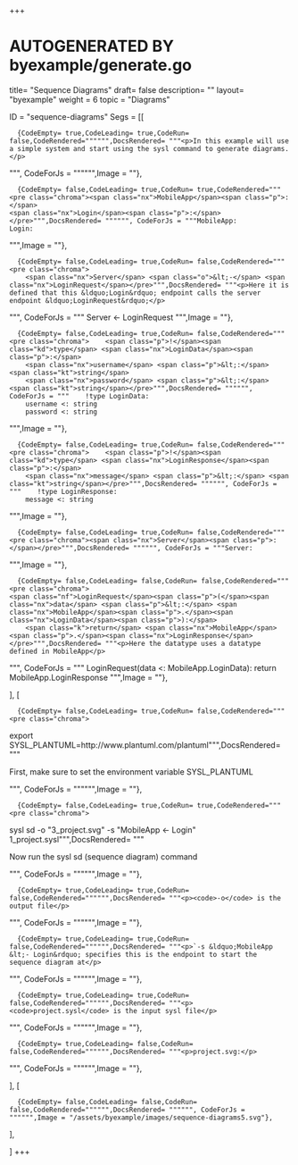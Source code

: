 +++
# AUTOGENERATED BY byexample/generate.go
title= "Sequence Diagrams"
draft= false
description= ""
layout= "byexample"
weight = 6
topic = "Diagrams"

ID = "sequence-diagrams"
Segs = [[
  
      {CodeEmpty= true,CodeLeading= true,CodeRun= false,CodeRendered="""""",DocsRendered= """<p>In this example will use a simple system and start using the sysl command to generate diagrams.</p>
""", CodeForJs = """""",Image = ""},

      {CodeEmpty= false,CodeLeading= true,CodeRun= true,CodeRendered="""<pre class="chroma"><span class="nx">MobileApp</span><span class="p">:</span>
    <span class="nx">Login</span><span class="p">:</span></pre>""",DocsRendered= """""", CodeForJs = """MobileApp:
    Login:
""",Image = ""},

      {CodeEmpty= false,CodeLeading= true,CodeRun= false,CodeRendered="""<pre class="chroma">
        <span class="nx">Server</span> <span class="o">&lt;-</span> <span class="nx">LoginRequest</span></pre>""",DocsRendered= """<p>Here it is defined that this &ldquo;Login&rdquo; endpoint calls the server endpoint &ldquo;LoginRequest&rdquo;</p>
""", CodeForJs = """        Server <- LoginRequest
""",Image = ""},

      {CodeEmpty= false,CodeLeading= true,CodeRun= false,CodeRendered="""<pre class="chroma">    <span class="p">!</span><span class="kd">type</span> <span class="nx">LoginData</span><span class="p">:</span>
        <span class="nx">username</span> <span class="p">&lt;:</span> <span class="kt">string</span>
        <span class="nx">password</span> <span class="p">&lt;:</span> <span class="kt">string</span></pre>""",DocsRendered= """""", CodeForJs = """    !type LoginData:
        username <: string
        password <: string
""",Image = ""},

      {CodeEmpty= false,CodeLeading= true,CodeRun= false,CodeRendered="""<pre class="chroma">    <span class="p">!</span><span class="kd">type</span> <span class="nx">LoginResponse</span><span class="p">:</span>
        <span class="nx">message</span> <span class="p">&lt;:</span> <span class="kt">string</span></pre>""",DocsRendered= """""", CodeForJs = """    !type LoginResponse:
        message <: string
""",Image = ""},

      {CodeEmpty= false,CodeLeading= true,CodeRun= false,CodeRendered="""<pre class="chroma"><span class="nx">Server</span><span class="p">:</span></pre>""",DocsRendered= """""", CodeForJs = """Server:
""",Image = ""},

      {CodeEmpty= false,CodeLeading= false,CodeRun= false,CodeRendered="""<pre class="chroma">
    <span class="nf">LoginRequest</span><span class="p">(</span><span class="nx">data</span> <span class="p">&lt;:</span> <span class="nx">MobileApp</span><span class="p">.</span><span class="nx">LoginData</span><span class="p">):</span>
        <span class="k">return</span> <span class="nx">MobileApp</span><span class="p">.</span><span class="nx">LoginResponse</span></pre>""",DocsRendered= """<p>Here the datatype uses a datatype defined in MobileApp</p>
""", CodeForJs = """    LoginRequest(data <: MobileApp.LoginData):
        return MobileApp.LoginResponse
""",Image = ""},


],
[
  
      {CodeEmpty= false,CodeLeading= true,CodeRun= false,CodeRendered="""<pre class="chroma">
<span class="nx">export</span> <span class="nx">SYSL_PLANTUML</span><span class="p">=</span><span class="nx">http</span><span class="p">:</span><span class="o">//</span><span class="nx">www</span><span class="p">.</span><span class="nx">plantuml</span><span class="p">.</span><span class="nx">com</span><span class="o">/</span><span class="nx">plantuml</span></pre>""",DocsRendered= """<p>First, make sure to set the environment variable SYSL_PLANTUML</p>
""", CodeForJs = """""",Image = ""},

      {CodeEmpty= false,CodeLeading= true,CodeRun= true,CodeRendered="""<pre class="chroma">
<span class="nx">sysl</span> <span class="nx">sd</span> <span class="o">-</span><span class="nx">o</span> <span class="s">&#34;3_project.svg&#34;</span> <span class="o">-</span><span class="nx">s</span> <span class="s">&#34;MobileApp &lt;- Login&#34;</span> <span class="mi">1</span><span class="nx">_project</span><span class="p">.</span><span class="nx">sysl</span></pre>""",DocsRendered= """<p>Now run the sysl sd (sequence diagram) command</p>
""", CodeForJs = """""",Image = ""},

      {CodeEmpty= true,CodeLeading= true,CodeRun= false,CodeRendered="""""",DocsRendered= """<p><code>-o</code> is the output file</p>
""", CodeForJs = """""",Image = ""},

      {CodeEmpty= true,CodeLeading= true,CodeRun= false,CodeRendered="""""",DocsRendered= """<p>`-s &ldquo;MobileApp &lt;- Login&rdquo; specifies this is the endpoint to start the sequence diagram at</p>
""", CodeForJs = """""",Image = ""},

      {CodeEmpty= true,CodeLeading= true,CodeRun= false,CodeRendered="""""",DocsRendered= """<p><code>project.sysl</code> is the input sysl file</p>
""", CodeForJs = """""",Image = ""},

      {CodeEmpty= true,CodeLeading= false,CodeRun= false,CodeRendered="""""",DocsRendered= """<p>project.svg:</p>
""", CodeForJs = """""",Image = ""},


],
[
  
      {CodeEmpty= false,CodeLeading= false,CodeRun= false,CodeRendered="""""",DocsRendered= """""", CodeForJs = """""",Image = "/assets/byexample/images/sequence-diagrams5.svg"},


],

]
+++


